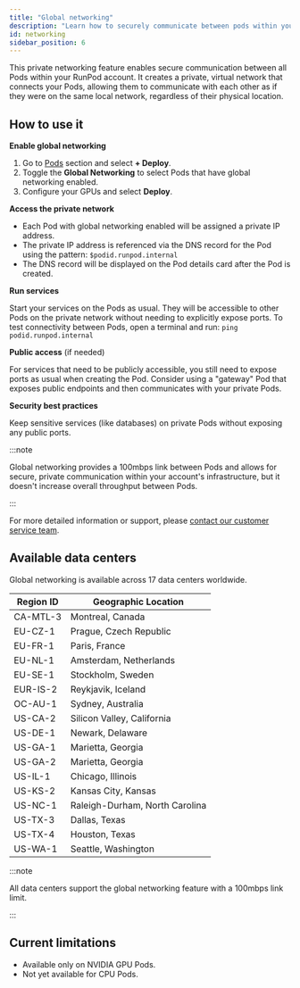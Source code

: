 ```yaml
---
title: "Global networking"
description: "Learn how to securely communicate between pods within your RunPod account using a private network."
id: networking
sidebar_position: 6
---
```


This private networking feature enables secure communication between all Pods within your RunPod account. It creates a private, virtual network that connects your Pods, allowing them to communicate with each other as if they were on the same local network, regardless of their physical location.

## How to use it

**Enable global networking**

1. Go to [Pods](https://www.runpod.io/console/pods) section and select **+ Deploy**.
2. Toggle the **Global Networking** to select Pods that have global networking enabled.
3. Configure your GPUs and select **Deploy**.

**Access the private network**

- Each Pod with global networking enabled will be assigned a private IP address.
- The private IP address is referenced via the DNS record for the Pod using the pattern: `$podid.runpod.internal`
- The DNS record will be displayed on the Pod details card after the Pod is created.

**Run services**

Start your services on the Pods as usual. They will be accessible to other Pods on the private network without needing to explicitly expose ports.
To test connectivity between Pods, open a terminal and run: `ping podid.runpod.internal`

**Public access** (if needed)

For services that need to be publicly accessible, you still need to expose ports as usual when creating the Pod.
Consider using a "gateway" Pod that exposes public endpoints and then communicates with your private Pods.

**Security best practices**

Keep sensitive services (like databases) on private Pods without exposing any public ports.

:::note

Global networking provides a 100mbps link between Pods and allows for secure, private communication within your account's infrastructure, but it doesn't increase overall throughput between Pods.

:::

For more detailed information or support, please [contact our customer service team](https://contact.runpod.io/hc/en-us/requests/new).

## Available data centers

Global networking is available across 17 data centers worldwide.

| Region ID | Geographic Location | 
|-----------|---------------------|
| CA-MTL-3 | Montreal, Canada |
| EU-CZ-1 | Prague, Czech Republic |
| EU-FR-1 | Paris, France |
| EU-NL-1 | Amsterdam, Netherlands |
| EU-SE-1 | Stockholm, Sweden |
| EUR-IS-2 | Reykjavik, Iceland |
| OC-AU-1 | Sydney, Australia |
| US-CA-2 | Silicon Valley, California |
| US-DE-1 | Newark, Delaware |
| US-GA-1 | Marietta, Georgia |
| US-GA-2 | Marietta, Georgia |
| US-IL-1 | Chicago, Illinois |
| US-KS-2 | Kansas City, Kansas |
| US-NC-1 | Raleigh-Durham, North Carolina |
| US-TX-3 | Dallas, Texas |
| US-TX-4 | Houston, Texas |
| US-WA-1 | Seattle, Washington |

:::note

All data centers support the global networking feature with a 100mbps link limit.

:::

## Current limitations

- Available only on NVIDIA GPU Pods.
- Not yet available for CPU Pods.
